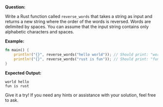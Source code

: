 **Question:**

Write a Rust function called `reverse_words` that takes a string as input and returns a new string where the order of the words is reversed. Words are delimited by spaces. You can assume that the input string contains only alphabetic characters and spaces.

**Example:**
```rust
fn main() {
    println!("{}", reverse_words("hello world")); // Should print: "world hello"
    println!("{}", reverse_words("rust is fun")); // Should print: "fun is rust"
}
```

**Expected Output:**
```
world hello
fun is rust
```

Give it a try! If you need any hints or assistance with your solution, feel free to ask.